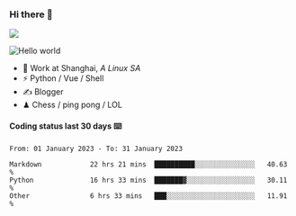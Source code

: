 ### Hi there 👋
![](https://komarev.com/ghpvc/?username=Xuhandsome)


<img src="https://github-readme-stats.vercel.app/api?username=XuHandsome&show_icons=true&theme=merko" alt="Hello world">

<br/>

- 🍻  Work at Shanghai, _A Linux SA_
- ⚡  Python / Vue / Shell
- ✍️  Blogger
- ♟  Chess / ping pong / LOL

#### Coding status last 30 days ⌨️

<!--START_SECTION:waka-->

```text
From: 01 January 2023 - To: 31 January 2023

Markdown            22 hrs 21 mins  ██████████░░░░░░░░░░░░░░░   40.63 %
Python              16 hrs 33 mins  ███████▓░░░░░░░░░░░░░░░░░   30.11 %
Other               6 hrs 33 mins   ███░░░░░░░░░░░░░░░░░░░░░░   11.91 %
```

<!--END_SECTION:waka-->
